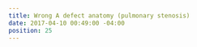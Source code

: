 ```yaml
---
title: Wrong A defect anatomy (pulmonary stenosis)
date: 2017-04-10 00:49:00 -04:00
position: 25
---
```


